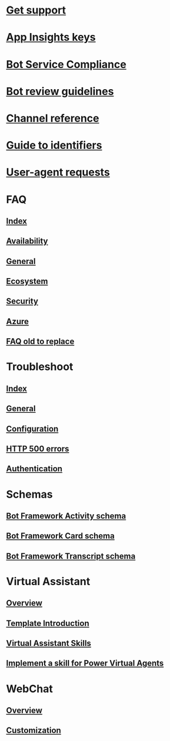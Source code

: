 <!-- Miscellaneous -->
# [Get support](../bot-service-resources-links-help.md)
# [App Insights keys](../bot-service-resources-app-insights-keys.md)
# [Bot Service Compliance](../v4sdk/bot-service-compliance.md)
# [Bot review guidelines](../bot-service-review-guidelines.md)
# [Channel reference](../bot-service-channels-reference.md)
# [Guide to identifiers](../bot-service-resources-identifiers-guide.md)
# [User-agent requests](../bot-service-resources-user-agent.md)
<!-- FAQ -->
# FAQ
## [Index](../bot-service-resources-faq-index.md)
## [Availability](../bot-service-resources-faq-availability.md)
## [General](../bot-service-resources-faq-general.md)
## [Ecosystem](../bot-service-resources-faq-ecosystem.md)
## [Security](../bot-service-resources-faq-security.md)
## [Azure](../bot-service-resources-faq-azure.md)
## [FAQ old to replace](../bot-service-resources-bot-framework-faq.md)
<!-- Troubleshoot -->
# Troubleshoot
## [Index](../bot-service-troubleshoot-index.md)
## [General](../bot-service-troubleshoot-general-problems.md)
## [Configuration](../bot-service-troubleshoot-bot-configuration.md)
## [HTTP 500 errors](../bot-service-troubleshoot-500-errors.md)
## [Authentication](../bot-service-troubleshoot-authentication-problems.md)
<!-- Schemas -->
# Schemas
## [Bot Framework Activity schema](https://aka.ms/botSpecs-activitySchema)
## [Bot Framework Card schema](https://aka.ms/botSpecs-cardSchema)
## [Bot Framework Transcript schema](https://aka.ms/botSpecs-transcripts)
<!-- VA -->
# Virtual Assistant
## [Overview](../v4sdk/bot-builder-virtual-assistant-introduction.md)
## [Template Introduction](../v4sdk/bot-builder-virtual-assistant-template.md)
## [Virtual Assistant Skills](../v4sdk/bot-builder-skills-overview.md)
## [Implement a skill for Power Virtual Agents](../v4sdk/skill-pva.md)
<!-- Web Chat -->
# WebChat
## [Overview](../v4sdk/bot-builder-webchat-overview.md)
## [Customization](../v4sdk/bot-builder-webchat-customization.md)

